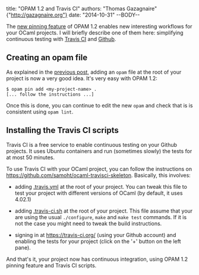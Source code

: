 title: "OPAM 1.2 and Travis CI"
authors: "Thomas Gazagnaire" {"http://gazagnaire.org"}
date: "2014-10-31"
--BODY--

The [new pinning feature][pin] of OPAM 1.2 enables new interesting
workflows for your OCaml projects. I will briefly describe one of them
here: simplifying continuous testing with [Travis CI][travis] and
[Github][github].

## Creating an opam file

As explained in the [previous post][pin], adding an `opam` file at the
root of your project is now a very good idea. It's very easy with OPAM
1.2:

```
$ opam pin add <my-project-name> .
[... follow the instructions ...]
```

Once this is done, you can continue to edit the new `opam` and check
that is is consistent using `opam lint`.

## Installing the Travis CI scripts

Travis CI is a free service to enable continuous testing on your
Github projects. It uses Ubuntu containers and run (sometimes slowly)
the tests for at most 50 minutes.

To use Travis CI with your OCaml project, you can follow the instructions on
https://github.com/samoht/ocaml-travisci-skeleton. Basically, this involves:

- adding
  [.travis.yml](https://github.com/samoht/ocaml-travisci-skeleton/blob/master/.travis.yml)
  at the root of your project. You can tweak this file to test your
  project with different versions of OCaml (by default, it uses 4.02.1)

- adding
  [.travis-ci.sh](https://github.com/samoht/ocaml-travisci-skeleton/blob/master/.travis-ci.sh)
  at the root of your project. This file assume that your are using
  the usual `./configure`, `make` and `make test` commands. If it
  is not the case you might need to tweak the build instructions.

- signing in at https://travis-ci.org/ (using your Github account) and
  enabling the tests for your project (click on the '+' button on the
  left pane).

And that's it, your project now has continuous integration, using OPAM 1.2
pinning feature and Travis CI scripts.

[pin]: https://opam.ocaml.org/blog/opam-1-2-pin/
[travis]: https://travis-ci.org/
[github]: https://github.com/